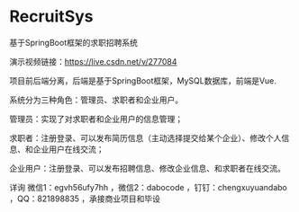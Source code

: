 # RecruitSys
基于SpringBoot框架的求职招聘系统

演示视频链接：https://live.csdn.net/v/277084

项目前后端分离，后端是基于SpringBoot框架，MySQL数据库，前端是Vue.

系统分为三种角色：管理员、求职者和企业用户。

管理员：实现了对求职者和企业用户的信息管理；

求职者：注册登录、可以发布简历信息（主动选择提交给某个企业）、修改个人信息、和企业用户在线交流；

企业用户：注册登录、可以发布招聘信息、修改企业信息、和求职者在线交流。


详询 微信1：egvh56ufy7hh ，微信2：dabocode ，钉钉：chengxuyuandabo ，QQ：821898835 ，承接商业项目和毕设

